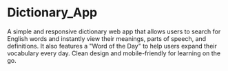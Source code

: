 # Dictionary_App
A simple and responsive dictionary web app that allows users to search for English words and instantly view their meanings, parts of speech, and definitions. It also features a "Word of the Day" to help users expand their vocabulary every day. Clean design and mobile-friendly for learning on the go.
